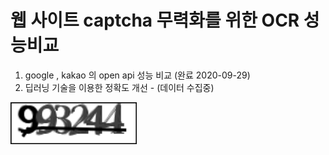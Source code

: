 # 웹 사이트 captcha 무력화를 위한 OCR 성능비교
1. google , kakao 의 open api 성능 비교 (완료 2020-09-29)
2. 딥러닝 기술을 이용한 정확도 개선 - (데이터 수집중)


<img src="/img/993244_2020_09_28_15_31_45.png" width="40%" height="30%" title="px(픽셀) 크기 설정" alt="RubberDuck"></img>
